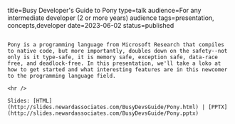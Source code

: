 title=Busy Developer's Guide to Pony
type=talk
audience=For any intermediate developer (2 or more years) audience
tags=presentation, concepts,developer
date=2023-06-02
status=published
~~~~~~

Pony is a programming language from Microsoft Research that compiles to native code, but more importantly, doubles down on the safety--not only is it type-safe, it is memory safe, exception safe, data-race free, and deadlock-free. In this presentation, we'll take a loko at how to get started and what interesting features are in this newcomer to the programming language field.
    
<hr />

Slides: [HTML](http://slides.newardassociates.com/BusyDevsGuide/Pony.html) | [PPTX](http://slides.newardassociates.com/BusyDevsGuide/Pony.pptx)

